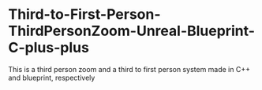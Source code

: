 # Third-to-First-Person-ThirdPersonZoom-Unreal-Blueprint-C-plus-plus
This is a third person zoom and a third to first person system made in C++ and blueprint, respectively
